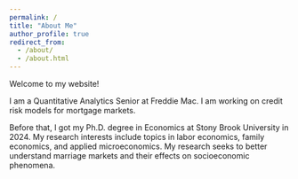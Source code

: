 ```yaml
---
permalink: /
title: "About Me"
author_profile: true
redirect_from: 
  - /about/
  - /about.html
---
```




Welcome to my website!

I am a Quantitative Analytics Senior at Freddie Mac. I am working on credit risk models for mortgage markets.

Before that, I got my Ph.D. degree in Economics at Stony Brook University in 2024. My research interests include topics in labor economics, family economics, and applied microeconomics. My research seeks to better understand marriage markets and their effects on socioeconomic phenomena.
